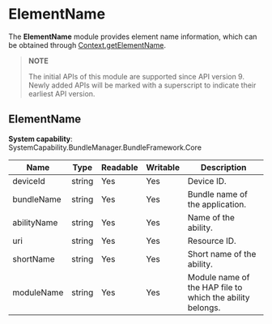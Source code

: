 # ElementName

The **ElementName** module provides element name information, which can be obtained through [Context.getElementName](js-apis-inner-app-context.md).


> **NOTE**
>
> The initial APIs of this module are supported since API version 9. Newly added APIs will be marked with a superscript to indicate their earliest API version.

## ElementName

**System capability**: SystemCapability.BundleManager.BundleFramework.Core

| Name                    | Type    | Readable| Writable| Description                      |
| ----------------------- | ---------| ---- | ---- | ------------------------- |
| deviceId                | string   | Yes  | Yes  | Device ID.                  |
| bundleName              | string   | Yes  | Yes  | Bundle name of the application.                 |
| abilityName             | string   | Yes  | Yes  | Name of the ability.              |
| uri                     | string   | Yes  | Yes  | Resource ID.                |
| shortName               | string   | Yes  | Yes  | Short name of the ability.              |
| moduleName              | string   | Yes  | Yes  | Module name of the HAP file to which the ability belongs.  |
